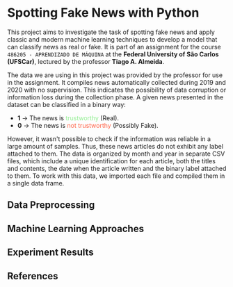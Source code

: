 # **Spotting Fake News with Python**

This project aims to investigate the task of spotting fake news and apply classic and modern machine learning techniques to develop a model that can classify news as real or fake. It is part of an assignment for the course `486205 - APRENDIZADO DE MÁQUINA` at the **Federal University of São Carlos (UFSCar)**, lectured by the professor **Tiago A. Almeida**.

The data we are using in this project was provided by the professor for use in the assignment. It compiles news automatically collected during 2019 and 2020 with no supervision. This indicates the possibility of data corruption or information loss during the collection phase. A given news presented in the dataset can be classified in a binary way:

- **1** -> The news is <span style="color:LightGreen">trustworthy</span> (Real).
- **0** -> The news is <span style="color:Tomato">not trustworthy</span> (Possibly Fake).

However, it wasn't possible to check if the information was reliable in a large amount of samples. Thus, these news articles do not exhibit any label attached to them. The data is organized by month and year in separate CSV files, which include a unique identification for each article, both the titles and contents, the date when the article written and the binary label attached to them. To work with this data, we imported each file and compiled them in a single data frame.

## **Data Preprocessing**

## **Machine Learning Approaches**

## **Experiment Results**

## **References**
